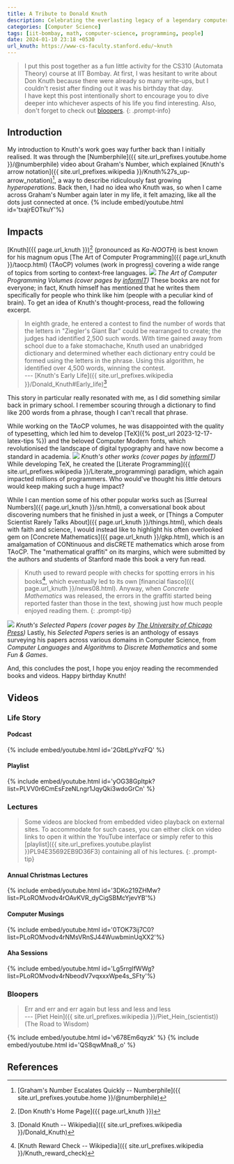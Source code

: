 ```yaml
---
title: A Tribute to Donald Knuth
description: Celebrating the everlasting legacy of a legendary computer scientist
categories: [Computer Science]
tags: [iit-bombay, math, computer-science, programming, people]
date: 2024-01-10 23:18 +0530
url_knuth: https://www-cs-faculty.stanford.edu/~knuth
---
```

> I put this post together as a fun little activity for the CS310 (Automata Theory) course at IIT Bombay.
At first, I was hesitant to write about Don Knuth because there were already so many write-ups, but I couldn't resist after finding out it was his birthday that day.\
I have kept this post intentionally short to encourage you to dive deeper into whichever aspects of his life you find interesting. Also, don't forget to check out [bloopers](#bloopers).
{: .prompt-info}
## Introduction
My introduction to Knuth's work goes way further back than I initially realised. It was through the [Numberphile]({{ site.url_prefixes.youtube.home }}/@numberphile) video about Graham's Number, which explained [Knuth's arrow notation]({{ site.url_prefixes.wikipedia }}/Knuth%27s_up-arrow_notation)[^grahamsnumber], a way to describe ridiculously fast growing _hyperoperations_. Back then, I had no idea who Knuth was, so when I came across Graham's Number again later in my life, it felt amazing, like all the dots just connected at once.
{% include embed/youtube.html id='txajrEOTkuY'%}

## Impacts
[Knuth]({{ page.url_knuth }})[^homepage] (pronounced as _Ka-NOOTH_) is best known for his magnum opus [The Art of Computer Programming]({{ page.url_knuth }}/taocp.html) (TAoCP) volumes (work in progress) covering a wide range of topics from sorting to context-free languages. 
![](/knuth-books-taocp.jpg)
_The Art of Computer Programming Volumes (cover pages by [informIT](https://www.informit.com/search/index.aspx?query=donald+knuth))_
These books are not for everyone; in fact, Knuth himself has mentioned that he writes them specifically for people who think like him (people with a peculiar kind of brain). To get an idea of Knuth's thought-process, read the following excerpt.
> In eighth grade, he entered a contest to find the number of words that the letters in "Ziegler's Giant Bar" could be rearranged to create; the judges had identified 2,500 such words. With time gained away from school due to a fake stomachache, Knuth used an unabridged dictionary and determined whether each dictionary entry could be formed using the letters in the phrase. Using this algorithm, he identified over 4,500 words, winning the contest.\
--- [Knuth's Early Life]({{ site.url_prefixes.wikipedia }}/Donald_Knuth#Early_life)[^wiki]

This story in particular really resonated with me, as I did something similar back in primary school.
I remember scouring through a dictionary to find like 200 words from a phrase, though I can't recall that phrase.

While working on the TAoCP volumes, he was disappointed with the quality of typesetting, which led him to develop [TeX]({% post_url 2023-12-17-latex-tips %}) and the beloved Computer Modern fonts, which revolutionised the landscape of digital typography and have now become a standard in academia.
![](/knuth-books-miscellaneous.jpg)
_Knuth's other works (cover pages by [informIT](https://www.informit.com/search/index.aspx?query=donald+knuth))_
While developing TeX, he created the [Literate Programming]({{ site.url_prefixes.wikipedia }}/Literate_programming) paradigm, which again impacted millions of programmers.
Who would've thought his _little_ detours would keep making such a huge impact?
 
While I can mention some of his other popular works such as [Surreal Numbers]({{ page.url_knuth }}/sn.html), a conversational book about discovering numbers that he finished in just a week, or [Things a Computer Scientist Rarely Talks About]({{ page.url_knuth }}/things.html), which deals with faith and science, I would instead like to highlight his often overlooked gem on [Concrete Mathematics]({{ page.url_knuth }}/gkp.html), which is an amalgamation of CONtinuous and disCRETE mathematics which arose from TAoCP. The "mathematical graffiti" on its margins, which were submitted by the authors and students of Stanford made this book a very fun read.
> Knuth used to reward people with checks for spotting errors in his books[^rewardchecks], which eventually led to its own [financial fiasco]({{ page.url_knuth }}/news08.html). Anyway, when _Concrete Mathematics_ was released, the errors in the graffiti started being reported faster than those in the text, showing just how much people enjoyed reading them.
{: .prompt-tip}

![](/knuth-series-selected-papers.jpg)
_Knuth's Selected Papers (cover pages by [The University of Chicago Press](https://press.uchicago.edu/ucp/books/author/K/D/au5294038.html))_
Lastly, his _Selected Papers_ series is an anthology of essays surveying his papers across various domains in Computer Science, from _Computer Languages_ and _Algorithms_ to _Discrete Mathematics_ and some _Fun & Games_.

And, this concludes the post, I hope you enjoy reading the recommended books and videos. Happy birthday Knuth!

## Videos
### Life Story
#### Podcast
{% include embed/youtube.html id='2GbtLpYvzFQ' %}
#### Playlist
{% include embed/youtube.html id='yOG38GpItpk?list=PLVV0r6CmEsFzeNLngr1JqyQki3wdoGrCn' %}
### Lectures
> Some videos are blocked from embedded video playback on external sites. To accommodate for such cases, you can either click on video links to open it within the YouTube interface or simply refer to this [playlist]({{ site.url_prefixes.youtube.playlist }}PL94E35692EB9D36F3) containing all of his lectures.
{: .prompt-tip}

#### Annual Christmas Lectures 
{% include embed/youtube.html id='3DKo219ZHMw?list=PLoROMvodv4rOAvKVR_dyCigSBMcYjevYB'%}
#### Computer Musings
{% include embed/youtube.html id='0TOK73ij7C0?list=PLoROMvodv4rNMsVRnSJ44WuwbminUqXX2'%}
#### Aha Sessions
{% include embed/youtube.html id='Lg5rrgIfWWg?list=PLoROMvodv4rNbeodV7vqxxxWpe4s_SFty'%}
### Bloopers
> Err and err and err again but less and less and less\
--- [Piet Hein]({{ site.url_prefixes.wikipedia }}/Piet_Hein_(scientist)) (The Road to Wisdom)

{% include embed/youtube.html id='v678Em6qyzk' %}
{% include embed/youtube.html id='QS8qwMna8_o' %}

## References
[^grahamsnumber]: [Graham's Number Escalates Quickly -- Numberphile]({{ site.url_prefixes.youtube.home }}/@numberphile)
[^homepage]: [Don Knuth's Home Page]({{ page.url_knuth }})
[^wiki]: [Donald Knuth -- Wikipedia]({{ site.url_prefixes.wikipedia }}/Donald_Knuth)
[^rewardchecks]: [Knuth Reward Check -- Wikipedia]({{ site.url_prefixes.wikipedia }}/Knuth_reward_check)